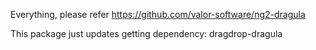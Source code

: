 
Everything, please refer https://github.com/valor-software/ng2-dragula

This package just updates getting dependency: dragdrop-dragula
